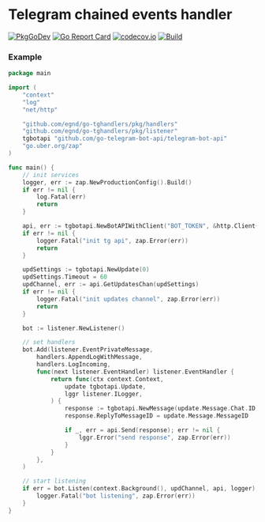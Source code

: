 # Telegram chained events handler

[![PkgGoDev](https://pkg.go.dev/badge/github.com/egnd/go-tghandlers)](https://pkg.go.dev/github.com/egnd/go-tghandlers?tab=doc)
[![Go Report Card](https://goreportcard.com/badge/github.com/egnd/go-tghandlers)](https://goreportcard.com/report/github.com/egnd/go-tghandlers)
[![codecov.io](https://codecov.io/github/egnd/go-tghandlers/coverage.svg?branch=master)](https://codecov.io/gh/egnd/go-tghandlers?branch=master)
[![Build](https://github.com/egnd/go-tghandlers/workflows/Pipeline/badge.svg)](https://github.com/egnd/go-tghandlers/actions?query=workflow%3APipeline)

### Example
```go
package main

import (
	"context"
	"log"
	"net/http"

	"github.com/egnd/go-tghandlers/pkg/handlers"
	"github.com/egnd/go-tghandlers/pkg/listener"
	tgbotapi "github.com/go-telegram-bot-api/telegram-bot-api"
	"go.uber.org/zap"
)

func main() {
	// init services
	logger, err := zap.NewProductionConfig().Build()
	if err != nil {
		log.Fatal(err)
		return
	}

	api, err := tgbotapi.NewBotAPIWithClient("BOT_TOKEN", &http.Client{})
	if err != nil {
		logger.Fatal("init tg api", zap.Error(err))
		return
	}

	updSettings := tgbotapi.NewUpdate(0)
	updSettings.Timeout = 60
	updChannel, err := api.GetUpdatesChan(updSettings)
	if err != nil {
		logger.Fatal("init updates channel", zap.Error(err))
		return
	}

	bot := listener.NewListener()

	// set handlers
	bot.Add(listener.EventPrivateMessage,
		handlers.AppendLogWithMessage,
		handlers.LogIncoming,
		func(next listener.EventHandler) listener.EventHandler {
			return func(ctx context.Context,
				update tgbotapi.Update,
				lggr listener.ILogger,
			) {
				response := tgbotapi.NewMessage(update.Message.Chat.ID, "Hello, world!")
				response.ReplyToMessageID = update.Message.MessageID

				if _, err = api.Send(response); err != nil {
					lggr.Error("send response", zap.Error(err))
				}
			}
		},
	)

	// start listening
	if err = bot.Listen(context.Background(), updChannel, api, logger); err != nil {
		logger.Fatal("bot listening", zap.Error(err))
	}
}
```